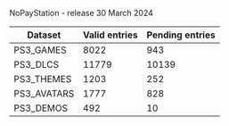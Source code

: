 NoPayStation - release 30 March 2024

|  Dataset  |Valid entries|Pending entries|
|-----------|-------------|---------------|
| PS3_GAMES |     8022    |      943      |
|  PS3_DLCS |    11779    |     10139     |
| PS3_THEMES|     1203    |      252      |
|PS3_AVATARS|     1777    |      828      |
| PS3_DEMOS |     492     |       10      |